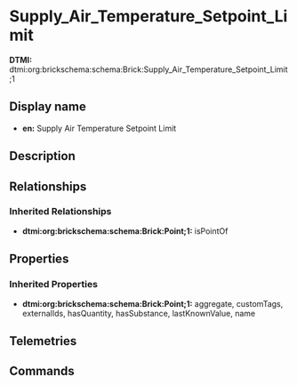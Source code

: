 # Supply_Air_Temperature_Setpoint_Limit
**DTMI:** dtmi:org:brickschema:schema:Brick:Supply_Air_Temperature_Setpoint_Limit;1
## Display name
- **en:** Supply Air Temperature Setpoint Limit
## Description
## Relationships
### Inherited Relationships
* **dtmi:org:brickschema:schema:Brick:Point;1:** isPointOf
## Properties
### Inherited Properties
* **dtmi:org:brickschema:schema:Brick:Point;1:** aggregate, customTags, externalIds, hasQuantity, hasSubstance, lastKnownValue, name
## Telemetries
## Commands
